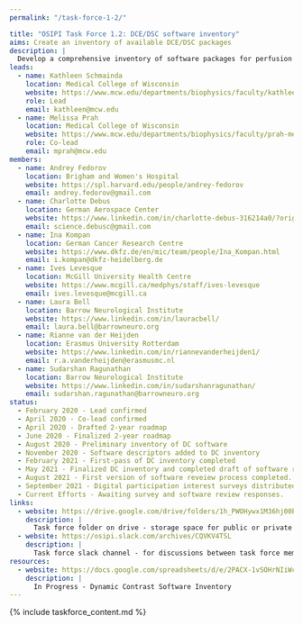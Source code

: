 ```yaml
---
permalink: "/task-force-1-2/"

title: "OSIPI Task Force 1.2: DCE/DSC software inventory"
aims: Create an inventory of available DCE/DSC packages
description: |
  Develop a comprehensive inventory of software packages for perfusion imaging analysis. This is aimed at end-users looking for a suitable tool to process their data. The inventory will list available tools, providing information that will help users to select a suitable tool, such as scope of application, methodology, level of validation, license policy, transparency, user-friendliness, and reviews by other users. TF 1.2 provides this for DCE/DSC software.
leads:
  - name: Kathleen Schmainda
    location: Medical College of Wisconsin
    website: https://www.mcw.edu/departments/biophysics/faculty/kathleen-schmainda-phd
    role: Lead
    email: kathleen@mcw.edu
  - name: Melissa Prah
    location: Medical College of Wisconsin
    website: https://www.mcw.edu/departments/biophysics/faculty/prah-melissa
    role: Co-lead
    email: mprah@mcw.edu
members:
  - name: Andrey Fedorov
    location: Brigham and Women's Hospital
    website: https://spl.harvard.edu/people/andrey-fedorov
    email: andrey.fedorov@gmail.com
  - name: Charlotte Debus
    location: German Aerospace Center
    website: https://www.linkedin.com/in/charlotte-debus-316214a0/?originalSubdomain=de
    email: science.debusc@gmail.com
  - name: Ina Kompan
    location: German Cancer Research Centre
    website: https://www.dkfz.de/en/mic/team/people/Ina_Kompan.html
    email: i.kompan@dkfz-heidelberg.de
  - name: Ives Levesque
    location: McGill University Health Centre
    website: https://www.mcgill.ca/medphys/staff/ives-levesque
    email: ives.levesque@mcgill.ca
  - name: Laura Bell
    location: Barrow Neurological Institute
    website: https://www.linkedin.com/in/lauracbell/
    email: laura.bell@barrowneuro.org
  - name: Rianne van der Heijden
    location: Erasmus University Rotterdam
    website: https://www.linkedin.com/in/riannevanderheijden1/
    email: r.a.vanderheijden@erasmusmc.nl
  - name: Sudarshan Ragunathan
    location: Barrow Neurological Institute
    website: https://www.linkedin.com/in/sudarshanragunathan/
    email: sudarshan.ragunathan@barrowneuro.org
status:
  - February 2020 - Lead confirmed
  - April 2020 - Co-lead confirmed
  - April 2020 - Drafted 2-year roadmap
  - June 2020 - Finalized 2-year roadmap
  - August 2020 - Preliminary inventory of DC software
  - November 2020 - Software descriptors added to DC inventory 
  - February 2021 - First-pass of DC inventory completed
  - May 2021 - Finalized DC inventory and completed draft of software review process
  - August 2021 - First version of software reveiew process completed. Digital participation interest survey completed.
  - September 2021 - Digital participation interest surveys distributed. Digital software review survey created. 
  - Current Efforts - Awaiting survey and software review responses. 
links:
  - website: https://drive.google.com/drive/folders/1h_PWOHywx1M36hj00bc-rsXqEWGnHS1l
    description: |
      Task force folder on drive - storage space for public or private documents developed by the task force.
  - website: https://osipi.slack.com/archives/CQVKV4TSL
    description: |
      Task force slack channel - for discussions between task force members.
resources:
  - website: https://docs.google.com/spreadsheets/d/e/2PACX-1vSOHrNIiWcwDD5BoHij1dpXKgEejtohqKF6KZQMZi3G6GzM_BP8xpuwRbjFFvDW9Q/pubhtml?gid=1031101549&single=true
    description: |
      In Progress - Dynamic Contrast Software Inventory
---
```


{% include taskforce_content.md %}
<!--- Please include your task force contents below, free formatting -->
